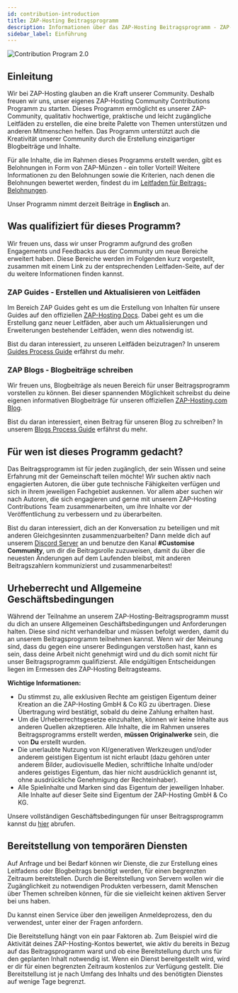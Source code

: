 ```yaml
---
id: contribution-introduction
title: ZAP-Hosting Beitragsprogramm
description: Informationen über das ZAP-Hosting Beitragsprogramm - ZAP-Hosting.com Dokumentation
sidebar_label: Einführung
---
```


![Contribution Program 2.0](https://screensaver01.zap-hosting.com/index.php/s/jYiCeya8rDqWB3A/preview)

## Einleitung

Wir bei ZAP-Hosting glauben an die Kraft unserer Community. Deshalb freuen wir uns, unser eigenes ZAP-Hosting Community Contributions Programm zu starten. Dieses Programm ermöglicht es unserer ZAP-Community, qualitativ hochwertige, praktische und leicht zugängliche Leitfäden zu erstellen, die eine breite Palette von Themen unterstützen und anderen Mitmenschen helfen. Das Programm unterstützt auch die Kreativität unserer Community durch die Erstellung einzigartiger Blogbeiträge und Inhalte.

Für alle Inhalte, die im Rahmen dieses Programms erstellt werden, gibt es Belohnungen in Form von ZAP-Münzen - ein toller Vorteil! Weitere Informationen zu den Belohnungen sowie die Kriterien, nach denen die Belohnungen bewertet werden, findest du im [Leitfaden für Beitrags-Belohnungen](contribution-rewards.md).

Unser Programm nimmt derzeit Beiträge in **Englisch** an.

## Was qualifiziert für dieses Programm?

Wir freuen uns, dass wir unser Programm aufgrund des großen Engagements und Feedbacks aus der Community um neue Bereiche erweitert haben. Diese Bereiche werden im Folgenden kurz vorgestellt, zusammen mit einem Link zu der entsprechenden Leitfaden-Seite, auf der du weitere Informationen finden kannst.

### ZAP Guides - Erstellen und Aktualisieren von Leitfäden

Im Bereich ZAP Guides geht es um die Erstellung von Inhalten für unsere Guides auf den offiziellen [ZAP-Hosting Docs](https://zap-hosting.com/guides/). Dabei geht es um die Erstellung ganz neuer Leitfäden, aber auch um Aktualisierungen und Erweiterungen bestehender Leitfäden, wenn dies notwendig ist.

Bist du daran interessiert, zu unseren Leitfäden beizutragen? In unserem [Guides Process Guide](contribution-guides.md) erfährst du mehr.

### ZAP Blogs - Blogbeiträge schreiben

Wir freuen uns, Blogbeiträge als neuen Bereich für unser Beitragsprogramm vorstellen zu können. Bei dieser spannenden Möglichkeit schreibst du deine eigenen informativen Blogbeiträge für unseren offiziellen [ZAP-Hosting.com Blog](https://zap-hosting.com/en/blog/).

Bist du daran interessiert, einen Beitrag für unseren Blog zu schreiben? In unserem [Blogs Process Guide](contribution-blogs.md) erfährst du mehr.

## Für wen ist dieses Programm gedacht?

Das Beitragsprogramm ist für jeden zugänglich, der sein Wissen und seine Erfahrung mit der Gemeinschaft teilen möchte! Wir suchen aktiv nach engagierten Autoren, die über gute technische Fähigkeiten verfügen und sich in ihrem jeweiligen Fachgebiet auskennen. Vor allem aber suchen wir nach Autoren, die sich engagieren und gerne mit unserem ZAP-Hosting Contributions Team zusammenarbeiten, um ihre Inhalte vor der Veröffentlichung zu verbessern und zu überarbeiten.

Bist du daran interessiert, dich an der Konversation zu beteiligen und mit anderen Gleichgesinnten zusammenzuarbeiten? Dann melde dich auf unserem [Discord Server](https://discord.com/invite/zaphosting) an und benutze den Kanal **#Customise Community**, um dir die Beitragsrolle zuzuweisen, damit du über die neuesten Änderungen auf dem Laufenden bleibst, mit anderen Beitragszahlern kommunizierst und zusammenarbeitest!

## Urheberrecht und Allgemeine Geschäftsbedingungen

Während der Teilnahme an unserem ZAP-Hosting-Beitragsprogramm musst du dich an unsere Allgemeinen Geschäftsbedingungen und Anforderungen halten. Diese sind nicht verhandelbar und müssen befolgt werden, damit du an unserem Beitragsprogramm teilnehmen kannst. Wenn wir der Meinung sind, dass du gegen eine unserer Bedingungen verstoßen hast, kann es sein, dass deine Arbeit nicht genehmigt wird und du dich somit nicht für unser Beitragsprogramm qualifizierst. Alle endgültigen Entscheidungen liegen im Ermessen des ZAP-Hosting Beitragsteams.

**Wichtige Informationen:**
- Du stimmst zu, alle exklusiven Rechte am geistigen Eigentum deiner Kreation an die ZAP-Hosting GmbH & Co KG zu übertragen. Diese Übertragung wird bestätigt, sobald du deine Zahlung erhalten hast.
- Um die Urheberrechtsgesetze einzuhalten, können wir keine Inhalte aus anderen Quellen akzeptieren. Alle Inhalte, die im Rahmen unseres Beitragsprogramms erstellt werden, **müssen Originalwerke** sein, die von **Du** erstellt wurden.
- Die unerlaubte Nutzung von KI/generativen Werkzeugen und/oder anderem geistigen Eigentum ist nicht erlaubt (dazu gehören unter anderem Bilder, audiovisuelle Medien, schriftliche Inhalte und/oder anderes geistiges Eigentum, das hier nicht ausdrücklich genannt ist, ohne ausdrückliche Genehmigung der Rechteinhaber).
- Alle Spielinhalte und Marken sind das Eigentum der jeweiligen Inhaber. Alle Inhalte auf dieser Seite sind Eigentum der ZAP-Hosting GmbH & Co KG.

Unsere vollständigen Geschäftsbedingungen für unser Beitragsprogramm kannst du [hier](contribution-terms.md) abrufen.

## Bereitstellung von temporären Diensten

Auf Anfrage und bei Bedarf können wir Dienste, die zur Erstellung eines Leitfadens oder Blogbeitrags benötigt werden, für einen begrenzten Zeitraum bereitstellen. Durch die Bereitstellung von Servern wollen wir die Zugänglichkeit zu notwendigen Produkten verbessern, damit Menschen über Themen schreiben können, für die sie vielleicht keinen aktiven Server bei uns haben.

Du kannst einen Service über den jeweiligen Anmeldeprozess, den du verwendest, unter einer der Fragen anfordern.

Die Bereitstellung hängt von ein paar Faktoren ab. Zum Beispiel wird die Aktivität deines ZAP-Hosting-Kontos bewertet, wie aktiv du bereits in Bezug auf das Beitragsprogramm warst und ob eine Bereitstellung durch uns für den geplanten Inhalt notwendig ist. Wenn ein Dienst bereitgestellt wird, wird er dir für einen begrenzten Zeitraum kostenlos zur Verfügung gestellt. Die Bereitstellung ist je nach Umfang des Inhalts und des benötigten Dienstes auf wenige Tage begrenzt.